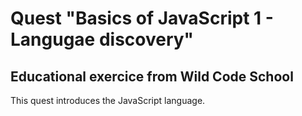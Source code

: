 # Quest "Basics of JavaScript 1 - Langugae discovery"

## Educational exercice from Wild Code School 

This quest introduces the JavaScript language.
